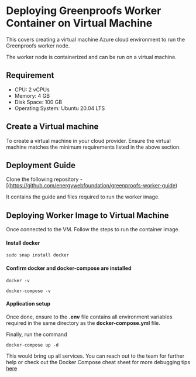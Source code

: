 # Deploying Greenproofs Worker Container on Virtual Machine


This covers creating a virtual machine Azure cloud environment to run the Greenproofs worker node.

The worker node is containerized and can be run on a virtual machine.

## Requirement

-   CPU: 2 vCPUs
-   Memory: 4 GB
-   Disk Space: 100 GB
-   Operating System: Ubuntu 20.04 LTS
    

## Create a Virtual machine

To create a virtual machine in your cloud provider. Ensure the virtual machine matches the minimum requirements listed in the above section.

## Deployment Guide

Clone the following repository - [(https://github.com/energywebfoundation/greenproofs-worker-guide)

It contains the guide and files required to run the worker image.

## Deploying Worker Image to Virtual Machine

Once connected to the VM. Follow the steps to run the container image.

#### Install docker

`sudo snap install docker`

#### Confirm docker and docker-compose are installed

`docker -v`

`docker-compose -v`

#### Application setup

Once done, ensure to the **.env** file contains all environment variables required in the same directory as the **docker-compose.yml** file.

Finally, run the command

`docker-compose up -d`

This would bring up all services. You can reach out to the team for further help or check out the Docker Compose cheat sheet for more debugging tips [here](https://dockerlabs.collabnix.com/intermediate/docker-compose/compose-cheatsheet.html "https://dockerlabs.collabnix.com/intermediate/docker-compose/compose-cheatsheet.html")
